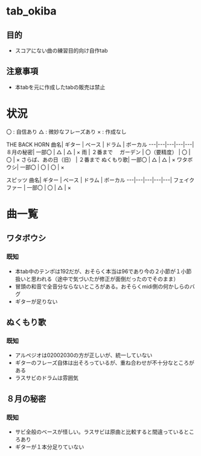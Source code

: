 # tab_okiba
## 目的
- スコアにない曲の練習目的向け自作tab

## 注意事項
- 本tabを元に作成したtabの販売は禁止

# 状況
〇  : 自信あり
△  : 微妙なフレーズあり
×  : 作成なし

THE BACK HORN
曲名| ギター | ベース | ドラム | ボーカル
---|---|---|---|---|
８月の秘密| 一部〇 | △ | △ | ×
雨        | ２番まで　
ガーデン | 〇（要精度） | 〇 | 〇 | ×
さらば、あの日（旧） | ２番まで
ぬくもり歌| 一部〇 | △ | △ | ×
ワタボウシ| 一部〇 | 〇 | 〇 | ×


スピッツ
曲名| ギター | ベース | ドラム | ボーカル
---|---|---|---|---|
フェイクファー | 一部〇 | 〇 | △ | ×



# 曲一覧
## ワタボウシ
### 既知
- 本tab中のテンポは192だが、おそらく本当は96であり今の２小節が１小節扱いと思われる（途中で気づいたが修正が面倒だったのでそのまま）
- 冒頭の和音で全音分ならないところがある。おそらくmidi側の何かしらのバグ
- ギターが足りない

## ぬくもり歌
### 既知
- アルペジオは02002030の方が正しいが、統一していない
- ギターのフレーズ自体は出そろっているが、重ね合わせが不十分なところがある
- ラスサビのドラムは雰囲気

## ８月の秘密
### 既知
- サビ全般のベースが怪しい。ラスサビは原曲と比較すると間違っているところあり
- ギターが１本分足りていない
